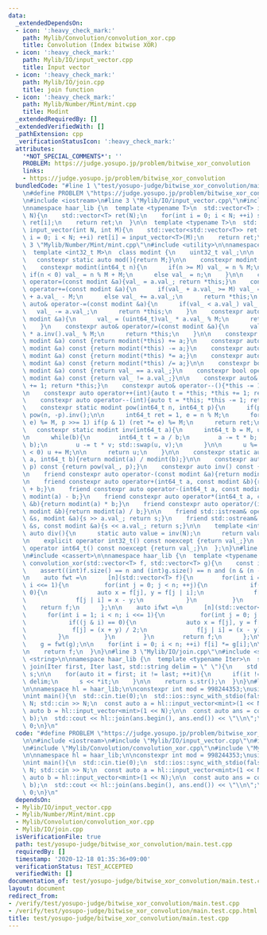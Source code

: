 ```yaml
---
data:
  _extendedDependsOn:
  - icon: ':heavy_check_mark:'
    path: Mylib/Convolution/convolution_xor.cpp
    title: Convolution (Index bitwise XOR)
  - icon: ':heavy_check_mark:'
    path: Mylib/IO/input_vector.cpp
    title: Input vector
  - icon: ':heavy_check_mark:'
    path: Mylib/IO/join.cpp
    title: join function
  - icon: ':heavy_check_mark:'
    path: Mylib/Number/Mint/mint.cpp
    title: Modint
  _extendedRequiredBy: []
  _extendedVerifiedWith: []
  _pathExtension: cpp
  _verificationStatusIcon: ':heavy_check_mark:'
  attributes:
    '*NOT_SPECIAL_COMMENTS*': ''
    PROBLEM: https://judge.yosupo.jp/problem/bitwise_xor_convolution
    links:
    - https://judge.yosupo.jp/problem/bitwise_xor_convolution
  bundledCode: "#line 1 \"test/yosupo-judge/bitwise_xor_convolution/main.test.cpp\"\
    \n#define PROBLEM \"https://judge.yosupo.jp/problem/bitwise_xor_convolution\"\n\
    \n#include <iostream>\n#line 3 \"Mylib/IO/input_vector.cpp\"\n#include <vector>\n\
    \nnamespace haar_lib {\n  template <typename T>\n  std::vector<T> input_vector(int\
    \ N){\n    std::vector<T> ret(N);\n    for(int i = 0; i < N; ++i) std::cin >>\
    \ ret[i];\n    return ret;\n  }\n\n  template <typename T>\n  std::vector<std::vector<T>>\
    \ input_vector(int N, int M){\n    std::vector<std::vector<T>> ret(N);\n    for(int\
    \ i = 0; i < N; ++i) ret[i] = input_vector<T>(M);\n    return ret;\n  }\n}\n#line\
    \ 3 \"Mylib/Number/Mint/mint.cpp\"\n#include <utility>\n\nnamespace haar_lib {\n\
    \  template <int32_t M>\n  class modint {\n    uint32_t val_;\n\n  public:\n \
    \   constexpr static auto mod(){return M;}\n\n    constexpr modint(): val_(0){}\n\
    \    constexpr modint(int64_t n){\n      if(n >= M) val_ = n % M;\n      else\
    \ if(n < 0) val_ = n % M + M;\n      else val_ = n;\n    }\n\n    constexpr auto&\
    \ operator=(const modint &a){val_ = a.val_; return *this;}\n    constexpr auto&\
    \ operator+=(const modint &a){\n      if(val_ + a.val_ >= M) val_ = (uint64_t)val_\
    \ + a.val_ - M;\n      else val_ += a.val_;\n      return *this;\n    }\n    constexpr\
    \ auto& operator-=(const modint &a){\n      if(val_ < a.val_) val_ += M;\n   \
    \   val_ -= a.val_;\n      return *this;\n    }\n    constexpr auto& operator*=(const\
    \ modint &a){\n      val_ = (uint64_t)val_ * a.val_ % M;\n      return *this;\n\
    \    }\n    constexpr auto& operator/=(const modint &a){\n      val_ = (uint64_t)val_\
    \ * a.inv().val_ % M;\n      return *this;\n    }\n\n    constexpr auto operator+(const\
    \ modint &a) const {return modint(*this) += a;}\n    constexpr auto operator-(const\
    \ modint &a) const {return modint(*this) -= a;}\n    constexpr auto operator*(const\
    \ modint &a) const {return modint(*this) *= a;}\n    constexpr auto operator/(const\
    \ modint &a) const {return modint(*this) /= a;}\n\n    constexpr bool operator==(const\
    \ modint &a) const {return val_ == a.val_;}\n    constexpr bool operator!=(const\
    \ modint &a) const {return val_ != a.val_;}\n\n    constexpr auto& operator++(){*this\
    \ += 1; return *this;}\n    constexpr auto& operator--(){*this -= 1; return *this;}\n\
    \n    constexpr auto operator++(int){auto t = *this; *this += 1; return t;}\n\
    \    constexpr auto operator--(int){auto t = *this; *this -= 1; return t;}\n\n\
    \    constexpr static modint pow(int64_t n, int64_t p){\n      if(p < 0) return\
    \ pow(n, -p).inv();\n\n      int64_t ret = 1, e = n % M;\n      for(; p; (e *=\
    \ e) %= M, p >>= 1) if(p & 1) (ret *= e) %= M;\n      return ret;\n    }\n\n \
    \   constexpr static modint inv(int64_t a){\n      int64_t b = M, u = 1, v = 0;\n\
    \n      while(b){\n        int64_t t = a / b;\n        a -= t * b; std::swap(a,\
    \ b);\n        u -= t * v; std::swap(u, v);\n      }\n\n      u %= M;\n      if(u\
    \ < 0) u += M;\n\n      return u;\n    }\n\n    constexpr static auto frac(int64_t\
    \ a, int64_t b){return modint(a) / modint(b);}\n\n    constexpr auto pow(int64_t\
    \ p) const {return pow(val_, p);}\n    constexpr auto inv() const {return inv(val_);}\n\
    \n    friend constexpr auto operator-(const modint &a){return modint(M - a.val_);}\n\
    \n    friend constexpr auto operator+(int64_t a, const modint &b){return modint(a)\
    \ + b;}\n    friend constexpr auto operator-(int64_t a, const modint &b){return\
    \ modint(a) - b;}\n    friend constexpr auto operator*(int64_t a, const modint\
    \ &b){return modint(a) * b;}\n    friend constexpr auto operator/(int64_t a, const\
    \ modint &b){return modint(a) / b;}\n\n    friend std::istream& operator>>(std::istream\
    \ &s, modint &a){s >> a.val_; return s;}\n    friend std::ostream& operator<<(std::ostream\
    \ &s, const modint &a){s << a.val_; return s;}\n\n    template <int N>\n    static\
    \ auto div(){\n      static auto value = inv(N);\n      return value;\n    }\n\
    \n    explicit operator int32_t() const noexcept {return val_;}\n    explicit\
    \ operator int64_t() const noexcept {return val_;}\n  };\n}\n#line 3 \"Mylib/Convolution/convolution_xor.cpp\"\
    \n#include <cassert>\n\nnamespace haar_lib {\n  template <typename T>\n  std::vector<T>\
    \ convolution_xor(std::vector<T> f, std::vector<T> g){\n    const int n = f.size();\n\
    \    assert((int)f.size() == n and (int)g.size() == n and (n & (n - 1)) == 0);\n\
    \n    auto fwt =\n      [n](std::vector<T> f){\n        for(int i = 1; i < n;\
    \ i <<= 1){\n          for(int j = 0; j < n; ++j){\n            if((j & i) ==\
    \ 0){\n              auto x = f[j], y = f[j | i];\n              f[j] = x + y;\n\
    \              f[j | i] = x - y;\n            }\n          }\n        }\n    \
    \    return f;\n      };\n\n    auto ifwt =\n      [n](std::vector<T> f){\n  \
    \      for(int i = 1; i < n; i <<= 1){\n          for(int j = 0; j < n; ++j){\n\
    \            if((j & i) == 0){\n              auto x = f[j], y = f[j | i];\n \
    \             f[j] = (x + y) / 2;\n              f[j | i] = (x - y) / 2;\n   \
    \         }\n          }\n        }\n        return f;\n      };\n\n    f = fwt(f);\n\
    \    g = fwt(g);\n\n    for(int i = 0; i < n; ++i) f[i] *= g[i];\n\n    f = ifwt(f);\n\
    \n    return f;\n  }\n}\n#line 3 \"Mylib/IO/join.cpp\"\n#include <sstream>\n#include\
    \ <string>\n\nnamespace haar_lib {\n  template <typename Iter>\n  std::string\
    \ join(Iter first, Iter last, std::string delim = \" \"){\n    std::stringstream\
    \ s;\n\n    for(auto it = first; it != last; ++it){\n      if(it != first) s <<\
    \ delim;\n      s << *it;\n    }\n\n    return s.str();\n  }\n}\n#line 8 \"test/yosupo-judge/bitwise_xor_convolution/main.test.cpp\"\
    \n\nnamespace hl = haar_lib;\n\nconstexpr int mod = 998244353;\nusing mint = hl::modint<mod>;\n\
    \nint main(){\n  std::cin.tie(0);\n  std::ios::sync_with_stdio(false);\n\n  int\
    \ N; std::cin >> N;\n  const auto a = hl::input_vector<mint>(1 << N);\n  const\
    \ auto b = hl::input_vector<mint>(1 << N);\n\n  const auto ans = convolution_xor(a,\
    \ b);\n  std::cout << hl::join(ans.begin(), ans.end()) << \"\\n\";\n\n  return\
    \ 0;\n}\n"
  code: "#define PROBLEM \"https://judge.yosupo.jp/problem/bitwise_xor_convolution\"\
    \n\n#include <iostream>\n#include \"Mylib/IO/input_vector.cpp\"\n#include \"Mylib/Number/Mint/mint.cpp\"\
    \n#include \"Mylib/Convolution/convolution_xor.cpp\"\n#include \"Mylib/IO/join.cpp\"\
    \n\nnamespace hl = haar_lib;\n\nconstexpr int mod = 998244353;\nusing mint = hl::modint<mod>;\n\
    \nint main(){\n  std::cin.tie(0);\n  std::ios::sync_with_stdio(false);\n\n  int\
    \ N; std::cin >> N;\n  const auto a = hl::input_vector<mint>(1 << N);\n  const\
    \ auto b = hl::input_vector<mint>(1 << N);\n\n  const auto ans = convolution_xor(a,\
    \ b);\n  std::cout << hl::join(ans.begin(), ans.end()) << \"\\n\";\n\n  return\
    \ 0;\n}\n"
  dependsOn:
  - Mylib/IO/input_vector.cpp
  - Mylib/Number/Mint/mint.cpp
  - Mylib/Convolution/convolution_xor.cpp
  - Mylib/IO/join.cpp
  isVerificationFile: true
  path: test/yosupo-judge/bitwise_xor_convolution/main.test.cpp
  requiredBy: []
  timestamp: '2020-12-18 01:35:36+09:00'
  verificationStatus: TEST_ACCEPTED
  verifiedWith: []
documentation_of: test/yosupo-judge/bitwise_xor_convolution/main.test.cpp
layout: document
redirect_from:
- /verify/test/yosupo-judge/bitwise_xor_convolution/main.test.cpp
- /verify/test/yosupo-judge/bitwise_xor_convolution/main.test.cpp.html
title: test/yosupo-judge/bitwise_xor_convolution/main.test.cpp
---
```


